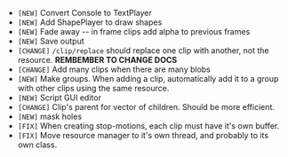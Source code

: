 - `[NEW]` Convert Console to TextPlayer
- `[NEW]` Add ShapePlayer to draw shapes
- `[NEW]` Fade away -- in frame clips add alpha to previous frames
- `[NEW]` Save output
- `[CHANGE]` `/clip/replace` should replace one clip with another, not the resource. **REMBEMBER TO CHANGE DOCS**
- `[CHANGE]` Add many clips when there are many blobs
- `[NEW]` Make groups.  When adding a clip, automatically add it to a group with other clips using the same resource.
- `[NEW]` Script GUI editor
- `[CHANGE]` Clip's parent for vector of children.  Should be more efficient.
- `[NEW]` mask holes
- `[FIX]` When creating stop-motions, each clip must have it's own buffer.
- `[FIX]` Move resource manager to it's own thread, and probably to its own class.
